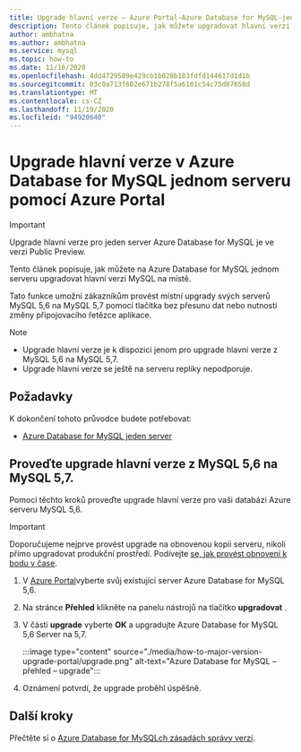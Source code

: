 ```yaml
---
title: Upgrade hlavní verze – Azure Portal-Azure Database for MySQL-jeden server
description: Tento článek popisuje, jak můžete upgradovat hlavní verzi pro Azure Database for MySQL s jedním serverem pomocí Azure Portal
author: ambhatna
ms.author: ambhatna
ms.service: mysql
ms.topic: how-to
ms.date: 11/16/2020
ms.openlocfilehash: 4dd4729589e429cb1b028b183fdfd144617d1d1b
ms.sourcegitcommit: 03c0a713f602e671b278f5a6101c54c75d87658d
ms.translationtype: MT
ms.contentlocale: cs-CZ
ms.lasthandoff: 11/19/2020
ms.locfileid: "94920640"
---
```

# <a name="major-version-upgrade-in-azure-database-for-mysql-single-server-using-the-azure-portal"></a>Upgrade hlavní verze v Azure Database for MySQL jednom serveru pomocí Azure Portal

> [!IMPORTANT]
> Upgrade hlavní verze pro jeden server Azure Database for MySQL je ve verzi Public Preview.

Tento článek popisuje, jak můžete na Azure Database for MySQL jednom serveru upgradovat hlavní verzi MySQL na místě.

Tato funkce umožní zákazníkům provést místní upgrady svých serverů MySQL 5,6 na MySQL 5,7 pomocí tlačítka bez přesunu dat nebo nutnosti změny připojovacího řetězce aplikace.

> [!Note]
> * Upgrade hlavní verze je k dispozici jenom pro upgrade hlavní verze z MySQL 5,6 na MySQL 5,7.<br>
> * Upgrade hlavní verze se ještě na serveru repliky nepodporuje.

## <a name="prerequisites"></a>Požadavky
K dokončení tohoto průvodce budete potřebovat:
- [Azure Database for MySQL jeden server](quickstart-create-mysql-server-database-using-azure-portal.md)

## <a name="perform-major-version-upgrade-from-mysql-56-to-mysql-57"></a>Proveďte upgrade hlavní verze z MySQL 5,6 na MySQL 5,7.

Pomocí těchto kroků proveďte upgrade hlavní verze pro vaši databázi Azure serveru MySQL 5,6.

> [!IMPORTANT]
> Doporučujeme nejprve provést upgrade na obnovenou kopii serveru, nikoli přímo upgradovat produkční prostředí. Podívejte [se, jak provést obnovení k bodu v čase](howto-restore-server-portal.md#point-in-time-restore).

1. V [Azure Portal](https://portal.azure.com/)vyberte svůj existující server Azure Database for MySQL 5,6.

2. Na stránce **Přehled** klikněte na panelu nástrojů na tlačítko **upgradovat** .

3. V části **upgrade** vyberte **OK** a upgradujte Azure Database for MySQL 5,6 Server na 5,7.

    :::image type="content" source="./media/how-to-major-version-upgrade-portal/upgrade.png" alt-text="Azure Database for MySQL – přehled – upgrade":::

4. Oznámení potvrdí, že upgrade proběhl úspěšně.

## <a name="next-steps"></a>Další kroky

Přečtěte si o [Azure Database for MySQLch zásadách správy verzí](concepts-version-policy.md).